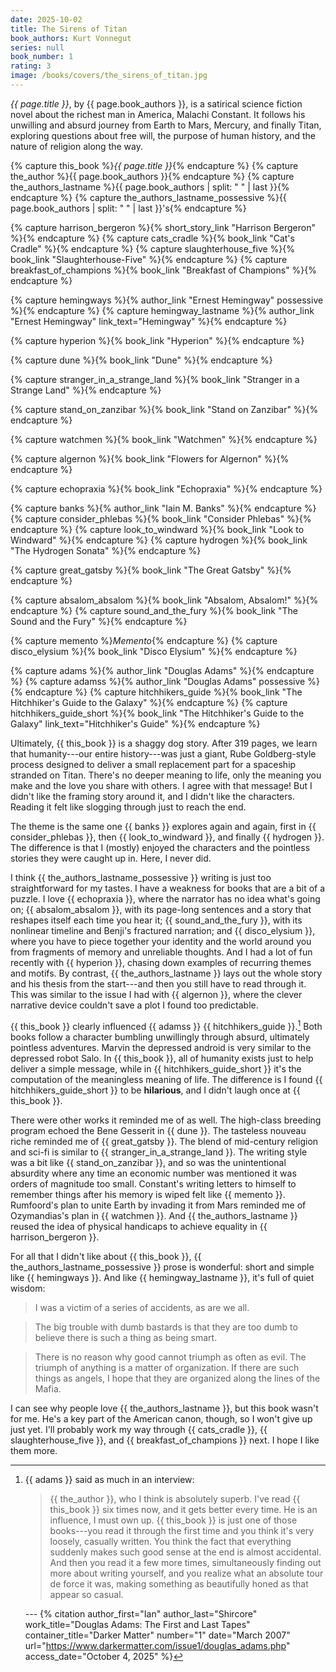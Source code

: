 ```yaml
---
date: 2025-10-02
title: The Sirens of Titan
book_authors: Kurt Vonnegut
series: null
book_number: 1
rating: 3
image: /books/covers/the_sirens_of_titan.jpg
---
```


<cite class="book-title">{{ page.title }}</cite>, by <span
class="author-name">{{ page.book_authors }}</span>, is a satirical science
fiction novel about the richest man in America, Malachi Constant. It follows
his unwilling and absurd journey from Earth to Mars, Mercury, and finally
Titan, exploring questions about free will, the purpose of human history, and
the nature of religion along the way.

{% capture this_book %}<cite class="book-title">{{ page.title }}</cite>{% endcapture %}
{% capture the_author %}<span class="author-name">{{ page.book_authors }}</span>{% endcapture %}
{% capture the_authors_lastname %}<span class="author-name">{{ page.book_authors | split: " " | last }}</span>{% endcapture %}
{% capture the_authors_lastname_possessive %}<span class="author-name">{{ page.book_authors | split: " " | last }}</span>'s{% endcapture %}

{% capture harrison_bergeron %}{% short_story_link "Harrison Bergeron" %}{% endcapture %}
{% capture cats_cradle %}{% book_link "Cat's Cradle" %}{% endcapture %}
{% capture slaughterhouse_five %}{% book_link "Slaughterhouse-Five" %}{% endcapture %}
{% capture breakfast_of_champions %}{% book_link "Breakfast of Champions" %}{% endcapture %}

{% capture hemingways %}{% author_link "Ernest Hemingway" possessive %}{% endcapture %}
{% capture hemingway_lastname %}{% author_link "Ernest Hemingway" link_text="Hemingway" %}{% endcapture %}

{% capture hyperion %}{% book_link "Hyperion" %}{% endcapture %}

{% capture dune %}{% book_link "Dune" %}{% endcapture %}

{% capture stranger_in_a_strange_land %}{% book_link "Stranger in a Strange Land" %}{% endcapture %}

{% capture stand_on_zanzibar %}{% book_link "Stand on Zanzibar" %}{% endcapture %}

{% capture watchmen %}{% book_link "Watchmen" %}{% endcapture %}

{% capture algernon %}{% book_link "Flowers for Algernon" %}{% endcapture %}

{% capture echopraxia %}{% book_link "Echopraxia" %}{% endcapture %}

{% capture banks %}{% author_link "Iain M. Banks" %}{% endcapture %}
{% capture consider_phlebas %}{% book_link "Consider Phlebas" %}{% endcapture %}
{% capture look_to_windward %}{% book_link "Look to Windward" %}{% endcapture %}
{% capture hydrogen %}{% book_link "The Hydrogen Sonata" %}{% endcapture %}

{% capture great_gatsby %}{% book_link "The Great Gatsby" %}{% endcapture %}

{% capture absalom_absalom %}{% book_link "Absalom, Absalom!" %}{% endcapture %}
{% capture sound_and_the_fury %}{% book_link "The Sound and the Fury" %}{% endcapture %}

{% capture memento %}<cite class="movie-title">Memento</cite>{% endcapture %}
{% capture disco_elysium %}{% book_link "Disco Elysium" %}{% endcapture %}

{% capture adams %}{% author_link "Douglas Adams" %}{% endcapture %}
{% capture adamss %}{% author_link "Douglas Adams" possessive %}{% endcapture %}
{% capture hitchhikers_guide %}{% book_link "The Hitchhiker's Guide to the Galaxy" %}{% endcapture %}
{% capture hitchhikers_guide_short %}{% book_link "The Hitchhiker's Guide to the Galaxy" link_text="Hitchhiker's Guide" %}{% endcapture %}

Ultimately, {{ this_book }} is a shaggy dog story. After 319 pages, we learn
that humanity---our entire history---was just a giant, Rube Goldberg-style
process designed to deliver a small replacement part for a spaceship stranded
on Titan. There's no deeper meaning to life, only the meaning you make and the
love you share with others. I agree with that message! But I didn't like the
framing story around it, and I didn't like the characters. Reading it felt
like slogging through just to reach the end.

The theme is the same one {{ banks }} explores again and again, first in {{
consider_phlebas }}, then {{ look_to_windward }}, and finally {{ hydrogen }}.
The difference is that I (mostly) enjoyed the characters and the pointless
stories they were caught up in. Here, I never did.

I think {{ the_authors_lastname_possessive }} writing is just too
straightforward for my tastes. I have a weakness for books that are a bit of a
puzzle. I love {{ echopraxia }}, where the narrator has no idea what's going
on; {{ absalom_absalom }}, with its page-long sentences and a story that
reshapes itself each time you hear it; {{ sound_and_the_fury }}, with its
nonlinear timeline and Benji's fractured narration; and {{ disco_elysium }},
where you have to piece together your identity and the world around you from
fragments of memory and unreliable thoughts. And I had a lot of fun recently
with {{ hyperion }}, chasing down examples of recurring themes and motifs. By
contrast, {{ the_authors_lastname }} lays out the whole story and his thesis
from the start---and then you still have to read through it. This was similar
to the issue I had with {{ algernon }}, where the clever narrative device
couldn't save a plot I found too predictable.

{{ this_book }} clearly influenced {{ adamss }} {{ hitchhikers_guide
}}.[^interview] Both books follow a character bumbling unwillingly through
absurd, ultimately pointless adventures. Marvin the depressed android is very
similar to the depressed robot Salo. In {{ this_book }}, all of humanity
exists just to help deliver a simple message, while in {{
hitchhikers_guide_short }} it's the computation of the meaningless meaning of
life. The difference is I found {{ hitchhikers_guide_short }} to be
**hilarious**, and I didn't laugh once at {{ this_book }}.

[^interview]: {{ adams }} said as much in an interview:

    > {{ the_author }}, who I think is absolutely superb. I've read
    > {{ this_book }} six times now, and it gets better every time. He is an
    > influence, I must own up. {{ this_book }} is just one of those
    > books---you read it through the first time and you think it's very
    > loosely, casually written. You think the fact that everything suddenly
    > makes such good sense at the end is almost accidental. And then you read
    > it a few more times, simultaneously finding out more about writing
    > yourself, and you realize what an absolute tour de force it was, making
    > something as beautifully honed as that appear so casual.

    --- {% citation
    author_first="Ian"
    author_last="Shircore"
    work_title="Douglas Adams: The First and Last Tapes"
    container_title="Darker Matter"
    number="1"
    date="March 2007"
    url="https://www.darkermatter.com/issue1/douglas_adams.php"
    access_date="October 4, 2025"
    %}

There were other works it reminded me of as well. The high-class breeding
program echoed the Bene Gesserit in {{ dune }}. The tasteless nouveau riche
reminded me of {{ great_gatsby }}. The blend of mid-century religion and
sci-fi is similar to {{ stranger_in_a_strange_land }}. The writing style was a
bit like {{ stand_on_zanzibar }}, and so was the unintentional absurdity where
any time an economic number was mentioned it was orders of magnitude too
small. Constant's writing letters to himself to remember things after his
memory is wiped felt like {{ memento }}. Rumfoord's plan to unite Earth by
invading it from Mars reminded me of Ozymandias's plan in {{ watchmen }}. And
{{ the_authors_lastname }} reused the idea of physical handicaps to achieve
equality in {{ harrison_bergeron }}.

For all that I didn't like about {{ this_book }}, {{
the_authors_lastname_possessive }} prose is wonderful: short and simple like
{{ hemingways }}. And like {{ hemingway_lastname }}, it's full of quiet
wisdom:

> I was a victim of a series of accidents, as are we all.

> The big trouble with dumb bastards is that they are too dumb to believe
> there is such a thing as being smart.

> There is no reason why good cannot triumph as often as evil. The triumph of
> anything is a matter of organization. If there are such things as angels, I
> hope that they are organized along the lines of the Mafia.

I can see why people love {{ the_authors_lastname }}, but this book wasn't for
me. He's a key part of the American canon, though, so I won't give up just
yet. I'll probably work my way through {{ cats_cradle }}, {{
slaughterhouse_five }}, and {{ breakfast_of_champions }} next. I hope I like
them more.
